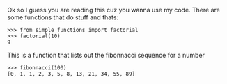 Ok so I guess you are reading this cuz you wanna use my code. There are some
functions that do stuff and thats:

    >>> from simple_functions import factorial
    >>> factorial(10)
    9

This is a function that lists out the fibonnacci sequence for a number

    >>> fibonnacci(100)
    [0, 1, 1, 2, 3, 5, 8, 13, 21, 34, 55, 89]


